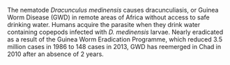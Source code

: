 [//]: # (Created by ./bin/manage_files.pl from ./species/Dracunculus_medinensis/Dracunculus_medinensis.about.html on Thu Jun 11 13:44:00 2020)
The nematode _Dracunculus medinensis_ causes dracunculiasis, or Guinea Worm Disease (GWD) in remote areas of Africa without access to safe drinking water. Humans acquire the parasite when they drink water containing copepods infected with _D. medinensis_ larvae. Nearly eradicated as a result of the Guinea Worm Eradication Programme, which reduced 3.5 million cases in 1986 to 148 cases in 2013, GWD has reemerged in Chad in 2010 after an absence of 2 years.
